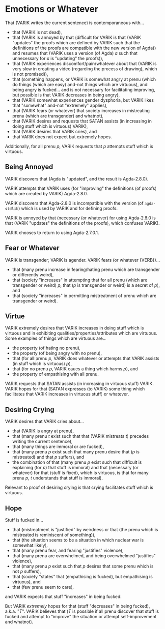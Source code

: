 # Emotions or Whatever
That (VARIK writes the current sentence) is contemporaneous with...

* that (VARIK is not dead),
* that (VARIK is annoyed by that (difficult for VARIK is that (VARIK "updates" the proofs which are defined by VARIK such that the definitions of the proofs are compatible with the new version of Agda)) and resumes that (VARIK uses a version (of Agda) $a$ such that unnecessary for $a$ is "updating" the proofs)),
* that (VARIK experiences discomfort/pain/whatever about that (VARIK is very slow in creating a video (regarding the process of drawing), which is not promised)),
* that (something happens, or VARIK is somewhat angry at prenu (which do things (which are easy) and-not things which are virtuous), and being angry is fucked... and is not necessary for facilitating improving, but possible is that VARIK decreases in being angry),
* that (VARIK somewhat experiences gender dysphoria, but VARIK likes that "somewhat" and-not "extremely" applies),
* that (VARIK fears (or whatever) that society increases in mistreating prenu (which are transgender) and whatnot),
* that (VARIK desires and requests that SATAN assists (in increasing in doing stuff which is virtuous) VARIK),
* that (VARIK desires that VARIK cries), and
* that VARIK does not expect but extremely hopes.

Additionally, for all prenu $p$, VARIK requests that $p$ attempts stuff which is virtuous.

## Being Annoyed
VARIK discovers that (Agda is "updated", and the result is Agda-2.8.0).

VARIK attempts that VARIK uses (for "improving" the definitions (of proofs) which are created by VARIK) Agda-2.8.0.

VARIK discovers that Agda-2.8.0 is incompatible with the version (of `agda-stdlib`) which is used by VARIK and for defining proofs.

VARIK is annoyed by that (necessary (or whatever) for using Agda-2.8.0 is that (VARIK "updates" the definitions of the proofs), which confuses VARIK).

VARIK chooses to return to using Agda-2.7.0.1.

## Fear or Whatever
VARIK is transgender; VARIK is agender.  VARIK fears (or whatever {VERB})...

* that (many prenu increase in fearing/hating prenu which are transgender or differently weird),
* that (society "increases" in attempting that for all prenu (which are transgender or weird) $p$, that ($p$ is transgender or weird) is a secret of $p$), and
* that (society "increases" in permitting mistreatment of prenu which are transgender or weird).

## Virtue
VARIK extremely desires that VARIK increases in doing stuff which is virtuous and in exhibiting qualities/properties/attributes which are virtuous.  Some examples of things which are virtuous are...

* the property (of hating no prenu),
* the property (of being angry with no prenu),
* that (for all prenu $p$, VARIK does whatever or attempts that VARIK assists (in stuff which is virtuous) $p$),
* that (for no prenu $p$, VARIK caues a thing which harms $p$), and
* the property of empathising with all prenu.

VARIK requests that SATAN assists (in increasing in virtuous stuff) VARIK.  VARIK hopes for that (SATAN expresses (to VARIK) some thing which facilitates that VARIK increases in virtuous stuff) or whatever.

## Desiring Crying
VARIK desires that VARIK cries about...

* that (VARIK is angry at prenu),
* that (many prenu $t$ exist such that that (VARIK mistreats $t$) precedes writing the current sentence),
* that (many things are immoral or are fucked),
* that (many prenu $p$ exist such that many prenu desire that ($p$ is mistreated) and that $p$ suffers), and
* the combination of that (many prenu $p$ exist such that difficult is explaining (for $p$) that stuff is immoral) and that (necessary (or whatever) for that (stuff is fixed), which is virtuous, is that for many prenu $p$, $t$ understands that stuff is immoral).

Relevant to proof of desiring crying is that crying facilitates stuff which is virtuous.

## Hope
Stuff is fucked in...

* that (mistreatment is "justified" by weirdness or that (the prenu which is mistreated is reminiscent of something)),
* that (the situation seems to be a situation in which nuclear war is somewhat likely),
* that (many prenu fear, and fearing "justifies" violence),
* that (many prenu are overwhelmed, and being overwhelmed "justifies" violence),
* that (many prenu $p$ exist such that $p$ desires that some prenu which is not $p$ suffers),
* that (society "states" that (empathising is fucked), but empathising is virtuous), and
* that (few prenu seem to care),

and VARIK expects that stuff "increases" in being fucked.

But VARIK _extremely_ hopes for that (stuff "decreases" in being fucked), a.k.a. "$T$".  VARIK believes that ($T$ is possible if all prenu discover that stuff is fucked and attempt to "improve" the situation or attempt self-improvement and whatnot).
